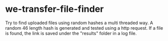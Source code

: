 # we-transfer-file-finder

Try to find uploaded files using random hashes a multi threaded way.
A random 46 length hash is generated and tested using a http request.
If a file is found, the link is saved under the "results" folder in a log file.

